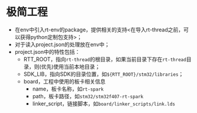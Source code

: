 # 极简工程

- 在env中引入rt-env的package，提供相关的支持<在导入rt-thread之前，可以获得python定制包支持>；
- 对于读入project.json的处理放在env中；
- project.json中的特性包括：
  - RTT_ROOT，指向`rt-thread`的根目录，如果当前目录下存在`rt-thread`目录，则(优先)使用当前本地目录；
  - SDK_LIB，指向SDK的目录位置，如`${RTT_ROOT}/stm32/libraries`；
  - board，工程中使用的板卡相关信息
    - name，板卡名称，如`rt-spark`
    - path，板卡路径，如`stm32/stm32f407-rt-spark`
    - linker_script，链接脚本，如`board/linker_scripts/link.lds`

